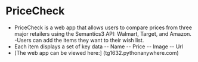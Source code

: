 # PriceCheck
- PriceCheck is a web app that allows users to compare prices from three major retailers using the Semantics3 API: Walmart, Target, and Amazon. 
-Users can add the items they want to their wish list. 
- Each item displays a set of key data
-- Name
-- Price
-- Image
-- Url
- [The web app can be viewed here:] (tg1632.pythonanywhere.com)
